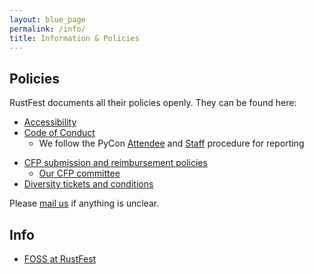 ```yaml
---
layout: blue_page
permalink: /info/
title: Information & Policies
---
```


## Policies

RustFest documents all their policies openly. They can be found here:

* [Accessibility](/accessibility)
* [Code of Conduct](/code-of-conduct)
    * We follow the PyCon [Attendee](https://us.pycon.org/2018/about/code-of-conduct/attendee-procedure/) and [Staff](https://us.pycon.org/2018/about/code-of-conduct/staff-procedure/) procedure for reporting
<!-- * [Parents and nursing mothers](/parents) -->
* [CFP submission and reimbursement policies](https://cfp.rustfest.eu/events/rustfest-rome-2018)
    * [Our CFP committee](/cfp-committee)
* [Diversity tickets and conditions](https://diversitytickets.org)

Please [mail us](mailto:team@rustfest.eu) if anything is unclear.

## Info

* [FOSS at RustFest](/foss)
